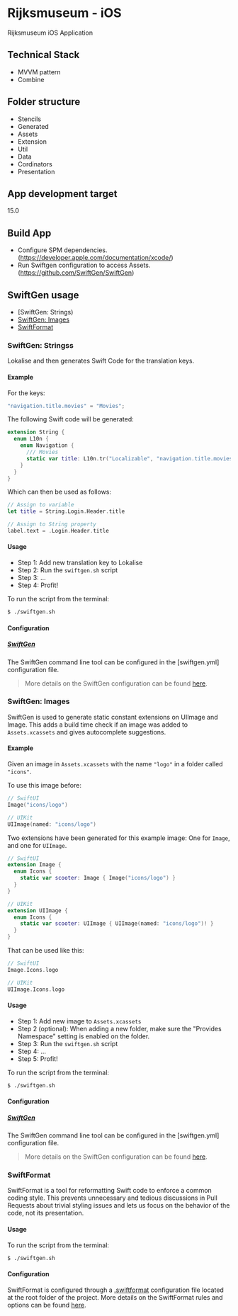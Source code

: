 # Rijksmuseum - iOS
Rijksmuseum iOS Application 

## Technical Stack
- MVVM pattern
- Combine

## Folder structure
- Stencils
- Generated
- Assets
- Extension
- Util
- Data
- Cordinators
- Presentation

## App development target
 15.0

## Build App
- Configure SPM dependencies.
  (https://developer.apple.com/documentation/xcode/)
- Run Swiftgen configuration to access Assets.
  (https://github.com/SwiftGen/SwiftGen)

## SwiftGen usage
- [SwiftGen: Strings)
- [SwiftGen: Images](#swiftgen-images)
- [SwiftFormat](#swiftformat)

### SwiftGen: Stringss
 Lokalise and then generates Swift Code for the translation keys.

#### Example  

For the keys:
```swift
"navigation.title.movies" = "Movies";
```

The following Swift code will be generated:
```swift
extension String {
  enum L10n {
    enum Navigation {
      /// Movies
      static var title: L10n.tr("Localizable", "navigation.title.movies")
    }
  }
}
```

Which can then be used as follows:
```swift
// Assign to variable
let title = String.Login.Header.title

// Assign to String property
label.text = .Login.Header.title
```

#### Usage

- Step 1: Add new translation key to Lokalise
- Step 2: Run the `swiftgen.sh` script
- Step 3: ...
- Step 4: Profit!

To run the script from the terminal:
```bash
$ ./swiftgen.sh
```

#### Configuration

##### [SwiftGen](https://github.com/SwiftGen/SwiftGen)
The SwiftGen command line tool can be configured in the [swiftgen.yml] configuration file.
> More details on the SwiftGen configuration can be found [here](https://github.com/SwiftGen/SwiftGen#configuration-file).

### SwiftGen: Images

SwiftGen is used to generate static constant extensions on UIImage and Image. This adds a build time check if an image was added to `Assets.xcassets` and gives autocomplete suggestions.

#### Example

Given an image in `Assets.xcassets` with the name `"logo"` in a folder called `"icons"`. 

To use this image before:
```swift
// SwiftUI
Image("icons/logo")

// UIKit
UIImage(named: "icons/logo")
```

Two extensions have been generated for this example image: One for `Image`, and one for `UIImage`.

```swift
// SwiftUI
extension Image {
  enum Icons {
    static var scooter: Image { Image("icons/logo") }  
  }
}

// UIKit
extension UIImage {
  enum Icons {
    static var scooter: UIImage { UIImage(named: "icons/logo")! }  
  }
}
```

That can be used like this:
```swift
// SwiftUI
Image.Icons.logo

// UIKit
UIImage.Icons.logo
```

#### Usage

- Step 1: Add new image to `Assets.xcassets`
- Step 2 (optional): When adding a new folder, make sure the "Provides Namespace" setting is enabled on the folder.
- Step 3: Run the `swiftgen.sh` script
- Step 4: ...
- Step 5: Profit!

To run the script from the terminal:
```bash
$ ./swiftgen.sh
```

#### Configuration

##### [SwiftGen](https://github.com/SwiftGen/SwiftGen)
The SwiftGen command line tool can be configured in the [swiftgen.yml] configuration file.
> More details on the SwiftGen configuration can be found [here](https://github.com/SwiftGen/SwiftGen#configuration-file).

### SwiftFormat

SwiftFormat is a tool for reformatting Swift code to enforce a common coding style. This prevents unnecessary and tedious discussions in Pull Requests about trivial styling issues and lets us focus on the behavior of the code, not its presentation.

#### Usage

To run the script from the terminal:
```bash
$ ./swiftgen.sh
```

#### Configuration

SwiftFormat is configured through a [.swiftformat](/.swiftFormat) configuration file located at the root folder of the project. More details on the SwiftFormat rules and options can be found [here](https://github.com/nicklockwood/SwiftFormat#rules).
